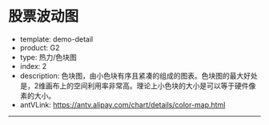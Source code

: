 # 股票波动图

- template: demo-detail
- product: G2
- type: 热力/色块图
- index: 2
- description: 色块图，由小色块有序且紧凑的组成的图表。色块图的最大好处是，2维画布上的空间利用率非常高。理论上小色块的大小是可以等于硬件像素的大小。
- antVLink: https://antv.alipay.com/chart/details/color-map.html
----

<script>
$.getJSON('../../static/data/stock-calendar.json',function(data){
  var Stat = G2.Stat;
  var Frame = G2.Frame;
  var chart = new G2.Chart({
    id: 'c1',
    width: 1000,
    height: 500,
    plotCfg: {
      margin: [20, 120]
    }
  });
  // 获取当前月的第几周,从 0 开始
  function getMonthWeek(date) {
    var year = date.getFullYear();
    var month = date.getMonth();
    var monthFirst = new Date(year,month,0);
    var intervalDays = Math.round((date.getTime() - monthFirst.getTime()) / 86400000);
    var index =  Math.round((intervalDays + monthFirst.getDay()) / 7);
    return index;
  }
  // 加工数据
  // 增加涨幅、跌幅
  // 添加所属月、周几、每个月的第几周
  data.forEach(function(obj){
    var date = new Date(obj['日期']);
    var month = date.getMonth();
    obj.month = month;
    obj.day = date.getDay();
    obj.week = getMonthWeek(date).toString();
  });
  var defs = {
    month: {
      type: 'cat',
      values: ["January", "February", "March", "April", "May", "June", "July", "August", "September", "October", "November", 'December']
    },
    day: {
      type: 'numberCat'
    },
    week: {
      type: 'cat',
      values: ['5','4','3','2','1','0']
    },
    '涨跌幅': {
      type: 'linear',
      min: -10,
      max: 10
    },
    time: {
      type: 'time'
    }
  };
  chart.axis(false);
  chart.col('日期',{
    type: 'time'
  });
  chart.tooltip({
    map: {
      title: '日期'
    }
  });
  chart.legend('涨跌幅', {
    position: 'left'
  });
  chart.source(data,defs);
  chart.facet(['month'], {
    type: 'list',
    cols: 3,
    margin: 30,
    facetTitle: {
      titleOffset: 3,
      colTitle: {
        title: {
          fontSize: 14,
          textAlign: 'center',
          fill: '#000'
        }
      }
    }
  });
  chart.polygon().position('day*week*日期')
    .color('涨跌幅','#006837-#ffffbf-#d73027')
    .style({
      lineWidth: 1,
      stroke: '#999'
    });
  chart.render();
});
</script>

